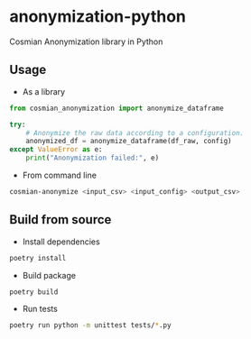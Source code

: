 # anonymization-python

Cosmian Anonymization library in Python

## Usage

- As a library

```python
from cosmian_anonymization import anonymize_dataframe

try:
    # Anonymize the raw data according to a configuration.
    anonymized_df = anonymize_dataframe(df_raw, config)
except ValueError as e:
    print("Anonymization failed:", e)
```

- From command line

```bash
cosmian-anonymize <input_csv> <input_config> <output_csv>
```

## Build from source

- Install dependencies

```bash
poetry install
```

- Build package

```bash
poetry build
```

- Run tests

```bash
poetry run python -m unittest tests/*.py
```
